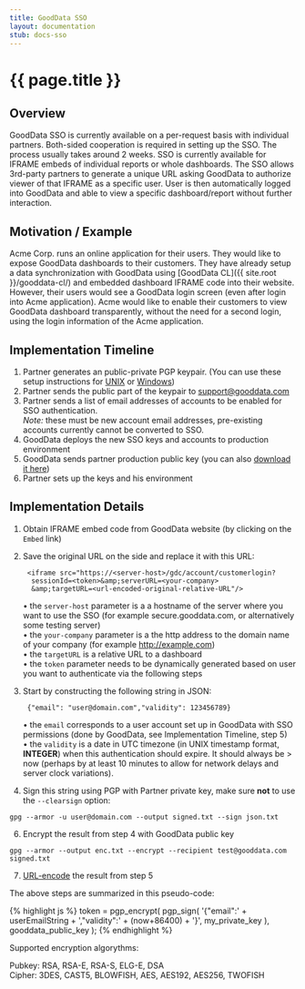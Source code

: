 ```yaml
---
title: GoodData SSO
layout: documentation
stub: docs-sso
---
```


# {{ page.title }}


## Overview

GoodData SSO is currently available on a per-request basis with individual partners. Both-sided cooperation is required in setting up the SSO. The process usually takes around 2 weeks. SSO is currently available for IFRAME embeds of individual reports or whole dashboards. The SSO allows 3rd-party partners to generate a unique URL asking GoodData to authorize viewer of that IFRAME as a specific user. User is then automatically logged into GoodData and able to view a specific dashboard/report without further interaction.

## Motivation / Example

Acme Corp. runs an online application for their users. They would like to expose GoodData dashboards to their customers. They have already setup a data synchronization with GoodData using [GoodData CL]({{ site.root }}/gooddata-cl/) and embedded dashboard IFRAME code into their website. However, their users would see a GoodData login screen (even after login into Acme application). Acme would like to enable their customers to view GoodData dashboard transparently, without the need for a second login, using the login information of the Acme application.

## Implementation Timeline

1. Partner generates an public-private PGP keypair. (You can use these setup instructions for [UNIX](http://www.gnupg.org/gph/en/manual.html#AEN26) or [Windows](http://www.coresecure.com/v5/gnupg.html))
2. Partner sends the public part of the keypair to support@gooddata.com 
3. Partner sends a list of email addresses of accounts to be enabled for SSO authentication.  
*Note:* these must be new account email addresses, pre-existing accounts currently cannot be converted to SSO.
6. GoodData deploys the new SSO keys and accounts to production environment
7. GoodData sends partner production public key (you can also <a href="gooddata-sso.pub">download it here</a>) 
8. Partner sets up the keys and his environment

## Implementation Details

1. Obtain IFRAME embed code from GoodData website (by clicking on the `Embed` link)
2. Save the original URL on the side and replace it with this URL:

        <iframe src="https://<server-host>/gdc/account/customerlogin?
         sessionId=<token>&amp;serverURL=<your-company>
         &amp;targetURL=<url-encoded-original-relative-URL"/>

   • the `server-host` parameter is a a hostname of the server where you want to use the SSO (for example secure.gooddata.com, or alternatively some testing server)  
   • the `your-company` parameter is a the http address to the domain name of your company (for example http://example.com)  
   • the `targetURL` is a relative URL to a dashboard  
   • the `token` parameter needs to be dynamically generated based on user you want to authenticate via the following steps
 
4. Start by constructing the following string in JSON:

        {"email": "user@domain.com","validity": 123456789}

   • the `email` corresponds to a user account set up in GoodData with SSO permissions (done by GoodData, see Implementation Timeline, step 5)  
   • the `validity` is a date in UTC timezone (in UNIX timestamp format, **INTEGER**) when this authentication should expire. It should always be > now (perhaps by at least 10 minutes to allow for network delays and server clock variations). 

5. Sign this string using PGP with Partner private key, make sure **not** to use the `--clearsign` option:
<pre><code>gpg --armor -u user@domain.com --output signed.txt --sign json.txt</code></pre>
6. Encrypt the result from step 4 with GoodData public key
<pre><code>gpg --armor --output enc.txt --encrypt --recipient test@gooddata.com signed.txt</code></pre>

7. [URL-encode](http://meyerweb.com/eric/tools/dencoder/) the result from step 5

The above steps are summarized in this pseudo-code:

{% highlight js %}
token = pgp_encrypt(
  pgp_sign(
    '{"email":' + userEmailString + ',"validity":' + (now+86400) + '}',
    my_private_key
  ),
  gooddata_public_key
);
{% endhighlight %}

Supported encryption algorythms:

Pubkey: RSA, RSA-E, RSA-S, ELG-E, DSA  
Cipher: 3DES, CAST5, BLOWFISH, AES, AES192, AES256, TWOFISH
